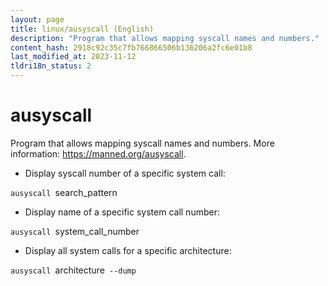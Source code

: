 ```yaml
---
layout: page
title: linux/ausyscall (English)
description: "Program that allows mapping syscall names and numbers."
content_hash: 2918c92c35c7fb766866506b136206a2fc6e01b8
last_modified_at: 2023-11-12
tldri18n_status: 2
---
```

# ausyscall

Program that allows mapping syscall names and numbers.
More information: <https://manned.org/ausyscall>.

- Display syscall number of a specific system call:

`ausyscall `<span class="tldr-var badge badge-pill bg-dark-lm bg-white-dm text-white-lm text-dark-dm font-weight-bold">search_pattern</span>

- Display name of a specific system call number:

`ausyscall `<span class="tldr-var badge badge-pill bg-dark-lm bg-white-dm text-white-lm text-dark-dm font-weight-bold">system_call_number</span>

- Display all system calls for a specific architecture:

`ausyscall `<span class="tldr-var badge badge-pill bg-dark-lm bg-white-dm text-white-lm text-dark-dm font-weight-bold">architecture</span>` --dump`
